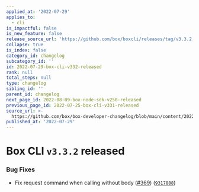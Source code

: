 ```yaml
---
applied_at: '2022-07-29'
applies_to:
  - cli
is_impactful: false
is_new_feature: false
release_source_url: 'https://github.com/box/boxcli/releases/tag/v3.3.2'
collapse: true
is_index: false
category_id: changelog
subcategory_id: ''
id: 2022-07-29-box-cli-v332-released
rank: null
total_steps: null
type: changelog
sibling_id: ''
parent_id: changelog
next_page_id: 2022-08-09-box-node-sdk-v250-released
previous_page_id: 2022-07-25-box-cli-v331-released
source_url: >-
  https://github.com/box/box-developer-changelog/blob/main/content/2022/07-29-box-cli-v332-released.md
published_at: '2022-07-29'
---
```

# Box CLI `v3.3.2` released

### Bug Fixes

* Fix request command when calling without body ([#369][1]) ([`9317888`][2])

[1]: https://github.com/box/boxcli/issues/369

[2]: https://github.com/box/boxcli/commit/9317888c3f1bff56ef784d7319f1b8ccf12239ef